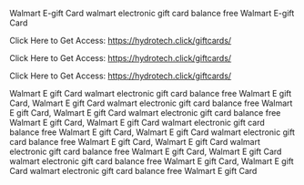 Walmart E-gift Card walmart electronic gift card balance free Walmart E-gift Card

Click Here to Get Access: https://hydrotech.click/giftcards/

Click Here to Get Access: https://hydrotech.click/giftcards/

Click Here to Get Access: https://hydrotech.click/giftcards/

Walmart E gift Card walmart electronic gift card balance free Walmart E gift Card, Walmart E gift Card walmart electronic gift card balance free Walmart E gift Card, Walmart E gift Card walmart electronic gift card balance free Walmart E gift Card, Walmart E gift Card walmart electronic gift card balance free Walmart E gift Card, Walmart E gift Card walmart electronic gift card balance free Walmart E gift Card, Walmart E gift Card walmart electronic gift card balance free Walmart E gift Card, Walmart E gift Card walmart electronic gift card balance free Walmart E gift Card, Walmart E gift Card walmart electronic gift card balance free Walmart E gift Card

